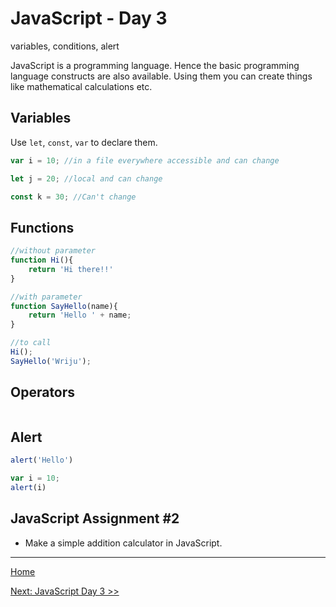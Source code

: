 # JavaScript - Day 3

variables, conditions, alert

JavaScript is a programming language. Hence the basic programming language constructs are also available. Using them you can create things like mathematical calculations etc.

## Variables

Use `let`, `const`, `var` to declare them.

```javascript
var i = 10; //in a file everywhere accessible and can change

let j = 20; //local and can change

const k = 30; //Can't change
```

## Functions

```javascript
//without parameter
function Hi(){
    return 'Hi there!!'
}

//with parameter
function SayHello(name){
    return 'Hello ' + name;
}

//to call 
Hi();
SayHello('Wriju');
```

## Operators

```javascript

```

## Alert

```javascript
alert('Hello')

var i = 10;
alert(i)
```

## JavaScript Assignment #2

- Make a simple addition calculator in JavaScript.

---

[Home](../README.md)

[Next: JavaScript Day 3 >>](03-js-day-03.md)
